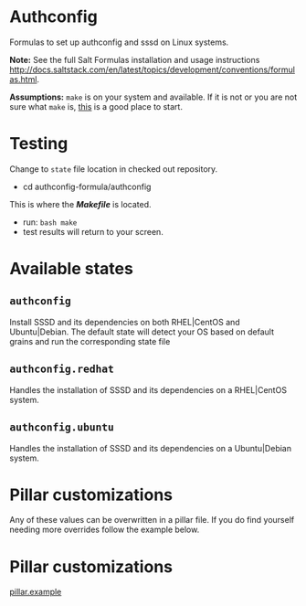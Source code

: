 # Authconfig

Formulas to set up authconfig and sssd on Linux systems.

**Note:**
See the full Salt Formulas installation and usage instructions
<http://docs.saltstack.com/en/latest/topics/development/conventions/formulas.html>.

**Assumptions:**
`make` is on your system and available. If it is not or you are not sure what
`make` is, [this](https://www.gnu.org/software/make/) is a good place to start.

# Testing

Change to `state` file location in checked out repository.

- cd authconfig-formula/authconfig

This is where the ***Makefile*** is located.

- run: `bash make`
- test results will return to your screen.

# Available states

## `authconfig`
Install SSSD and its dependencies on both RHEL|CentOS and Ubuntu|Debian. The
default state will detect your OS based on default grains and run the
corresponding state file

## `authconfig.redhat`

Handles the installation of SSSD and its dependencies on a RHEL|CentOS system.

## `authconfig.ubuntu`

Handles the installation of SSSD and its dependencies on a Ubuntu|Debian system.

# Pillar customizations

Any of these values can be overwritten in a pillar file. If you do find yourself needing
more overrides follow the example below.


# Pillar customizations

[pillar.example](authconfig/tests/pillar/authconfig/init.sls)
